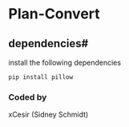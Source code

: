 # Plan-Convert

## dependencies#
install the following dependencies
```
pip install pillow
```

### Coded by
xCesir (Sidney Schmidt)
